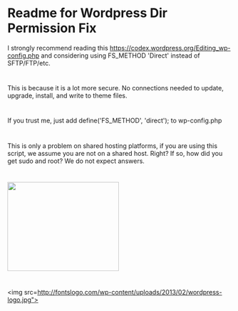 # Readme for Wordpress Dir Permission Fix
I strongly recommend reading this https://codex.wordpress.org/Editing_wp-config.php
and considering using FS_METHOD 'Direct' instead of SFTP/FTP/etc.
#
This is because it is a lot more secure. No connections needed to update, upgrade, install, and write to theme files.
#
If you trust me, just add 
define('FS_METHOD', 'direct');
to wp-config.php
#
This is only a problem on shared hosting platforms, if you are using this script, we assume you are not on a shared host. Right?
If so, how did you get sudo and root? We do not expect answers.
#
<img src="https://2.bp.blogspot.com/-C8uqt2a5ee8/V3Y0R_MeB5I/AAAAAAAAKNY/KrzwVxUu6UsrOlU4w776R891fAkc-6QEwCLcB/s1600/Bash-Final.jpg" height ="200" width="250"></img>
#
<img src=http://fontslogo.com/wp-content/uploads/2013/02/wordpress-logo.jpg"></img>
